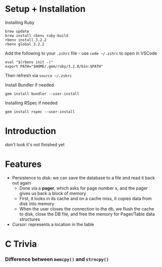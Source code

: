 # Setup + Installation
Installing Ruby
```
brew update
brew install rbenv ruby-build
rbenv install 3.2.2
rbenv global 3.2.2
```

Add the following to your `.zshrc` file - use `code ~/.zshrc` to open in VSCode
```
eval "$(rbenv init -)"
export PATH="$HOME/.gem/ruby/3.2.0/bin:$PATH"
```
Then refresh via `source ~/.zshrc`

Install Bundler if needed
```
gem install bundler --user-install
```

Installing RSpec if needed
```
gem install rspec --user-install
```

# Introduction
don't look it's not finished yet

# Features
* Persistence to disk: we can save the database to a file and read it back out again
    * Done via a **pager**, which asks for page number x, and the pager gives us back a block of memory
    * First, it looks in its cache and on a cache miss, it copies data from disk into memory
    * When the user closes the connection to the db, we flush the cache to disk, close the DB file, and free the memory for Pager/Table data structures
* Cursor: represents a location in the table


# C Trivia
### Difference between `memcpy()` and `strncpy()`